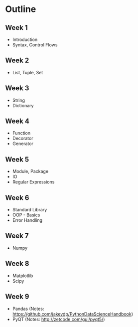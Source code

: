 # Outline

## Week 1

* Introduction
* Syntax, Control Flows

## Week 2

* List, Tuple, Set

## Week 3

* String
* Dictionary

## Week 4

* Function
* Decorator
* Generator

## Week 5

* Module, Package
* IO
* Regular Expressions

## Week 6

* Standard Library
* OOP - Basics
* Error Handling

## Week 7

* Numpy

## Week 8

* Matplotlib
* Scipy

## Week 9

* Pandas (Notes: https://github.com/jakevdp/PythonDataScienceHandbook)
* PyQT (Notes: http://zetcode.com/gui/pyqt5/)
